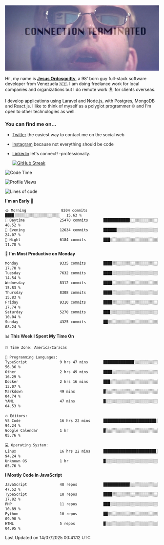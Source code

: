 ![hackers movie reference](./disconnected.jpg)

Hi!, my name is [**Jesus Ordosgoitty**](https://jodaz.dev), a 98' born guy full-stack software developer from Venezuela 🇻🇪. I am doing freelance work for local companies and organizations but I do remote work 🏝️ for clients overseas. 

I develop applications using Laravel and Node.js, with Postgres, MongoDB and React.js. I like to think of myself as a polyglot programmer 🌐 and I'm open to other technologies as well.

### You can find me on...

- [Twitter](https://twitter.com/jodaz_) the easiest way to contact me on the social web
- [Instagram](https://instagram.com/jodaz_) because not everything should be code
- [Linkedin](https://linkedin.com/in/jodaz) let's connect! -professionally.


    [![GitHub Streak](https://streak-stats.demolab.com?user=jodaz&theme=tokyonight)](https://git.io/streak-stats)

<!--START_SECTION:waka-->
![Code Time](http://img.shields.io/badge/Code%20Time-11%2C247%20hrs%2015%20mins-blue)

![Profile Views](http://img.shields.io/badge/Profile%20Views-0-blue)

![Lines of code](https://img.shields.io/badge/From%20Hello%20World%20I%27ve%20Written-84.0%20million%20lines%20of%20code-blue)

**I'm an Early 🐤** 

```text
🌞 Morning                8204 commits        ████░░░░░░░░░░░░░░░░░░░░░   15.63 % 
🌆 Daytime                25470 commits       ████████████░░░░░░░░░░░░░   48.52 % 
🌃 Evening                12634 commits       ██████░░░░░░░░░░░░░░░░░░░   24.07 % 
🌙 Night                  6184 commits        ███░░░░░░░░░░░░░░░░░░░░░░   11.78 % 
```
📅 **I'm Most Productive on Monday** 

```text
Monday                   9335 commits        ████░░░░░░░░░░░░░░░░░░░░░   17.78 % 
Tuesday                  7632 commits        ████░░░░░░░░░░░░░░░░░░░░░   14.54 % 
Wednesday                8312 commits        ████░░░░░░░░░░░░░░░░░░░░░   15.83 % 
Thursday                 8308 commits        ████░░░░░░░░░░░░░░░░░░░░░   15.83 % 
Friday                   9310 commits        ████░░░░░░░░░░░░░░░░░░░░░   17.74 % 
Saturday                 5270 commits        ███░░░░░░░░░░░░░░░░░░░░░░   10.04 % 
Sunday                   4325 commits        ██░░░░░░░░░░░░░░░░░░░░░░░   08.24 % 
```


📊 **This Week I Spent My Time On** 

```text
🕑︎ Time Zone: America/Caracas

💬 Programming Languages: 
TypeScript               9 hrs 47 mins       ██████████████░░░░░░░░░░░   56.36 % 
Other                    2 hrs 49 mins       ████░░░░░░░░░░░░░░░░░░░░░   16.29 % 
Docker                   2 hrs 16 mins       ███░░░░░░░░░░░░░░░░░░░░░░   13.07 % 
Markdown                 49 mins             █░░░░░░░░░░░░░░░░░░░░░░░░   04.74 % 
YAML                     47 mins             █░░░░░░░░░░░░░░░░░░░░░░░░   04.53 % 

🔥 Editors: 
VS Code                  16 hrs 22 mins      ████████████████████████░   94.24 % 
Google Calendar          1 hr                █░░░░░░░░░░░░░░░░░░░░░░░░   05.76 % 

💻 Operating System: 
Linux                    16 hrs 22 mins      ████████████████████████░   94.24 % 
Unknown OS               1 hr                █░░░░░░░░░░░░░░░░░░░░░░░░   05.76 % 
```

**I Mostly Code in JavaScript** 

```text
JavaScript               48 repos            ████████████░░░░░░░░░░░░░   47.52 % 
TypeScript               18 repos            ████░░░░░░░░░░░░░░░░░░░░░   17.82 % 
PHP                      11 repos            ███░░░░░░░░░░░░░░░░░░░░░░   10.89 % 
Python                   10 repos            ██░░░░░░░░░░░░░░░░░░░░░░░   09.90 % 
HTML                     5 repos             █░░░░░░░░░░░░░░░░░░░░░░░░   04.95 % 
```




 Last Updated on 14/07/2025 00:41:12 UTC
<!--END_SECTION:waka-->
